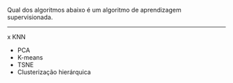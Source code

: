 Qual dos algoritmos abaixo é um algoritmo de aprendizagem supervisionada.

---

x KNN
- PCA
- K-means
- TSNE
- Clusterização hierárquica 
